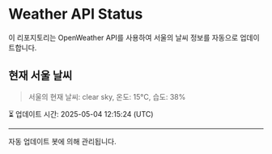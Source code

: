 
# Weather API Status

이 리포지토리는 OpenWeather API를 사용하여 서울의 날씨 정보를 자동으로 업데이트합니다.

## 현재 서울 날씨
> 서울의 현재 날씨: clear sky, 온도: 15°C, 습도: 38%

⏳ 업데이트 시간: 2025-05-04 12:15:24 (UTC)

---
자동 업데이트 봇에 의해 관리됩니다.
